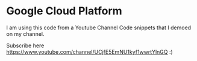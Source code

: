 # Google Cloud Platform

I am using this code from a Youtube Channel
Code snippets that I demoed on my channel.

Subscribe here https://www.youtube.com/channel/UCjfE5EmNU1kyf1wwrtYlnGQ :)
